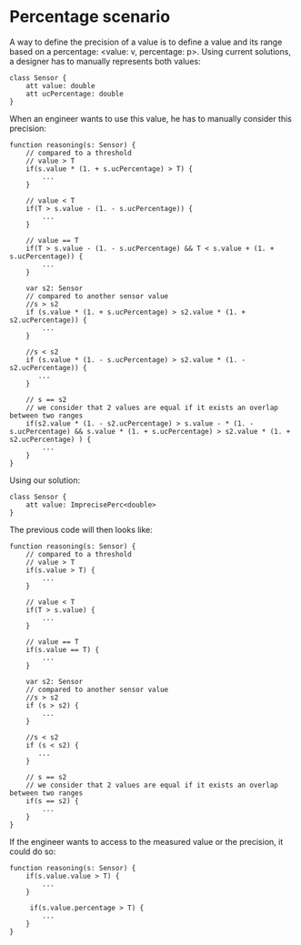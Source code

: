 # Percentage scenario

A way to define the precision of a value is to define a value and its range based on a percentage: <value: v, percentage: p>.
Using current solutions, a designer has to manually represents both values:

```
class Sensor {
    att value: double
    att ucPercentage: double
}
```

When an engineer wants to use this value, he has to manually consider this precision:

```
function reasoning(s: Sensor) {
    // compared to a threshold
    // value > T
    if(s.value * (1. + s.ucPercentage) > T) {
        ...
    }

    // value < T
    if(T > s.value - (1. - s.ucPercentage)) {
        ...
    }

    // value == T
    if(T > s.value - (1. - s.ucPercentage) && T < s.value + (1. + s.ucPercentage)) {
        ...
    }

    var s2: Sensor
    // compared to another sensor value
    //s > s2
    if (s.value * (1. + s.ucPercentage) > s2.value * (1. + s2.ucPercentage)) {
        ...
    }

    //s < s2
    if (s.value * (1. - s.ucPercentage) > s2.value * (1. - s2.ucPercentage)) {
       ... 
    }

    // s == s2
    // we consider that 2 values are equal if it exists an overlap between two ranges
    if(s2.value * (1. - s2.ucPercentage) > s.value - * (1. - s.ucPercentage) && s.value * (1. + s.ucPercentage) > s2.value * (1. + s2.ucPercentage) ) {
        ...
    }
}
```

Using our solution:
```
class Sensor {
    att value: ImprecisePerc<double>
}
```

The previous code will then looks like:
```
function reasoning(s: Sensor) {
    // compared to a threshold
    // value > T
    if(s.value > T) {
        ...
    }

    // value < T
    if(T > s.value) {
        ...
    }

    // value == T
    if(s.value == T) {
        ...
    }

    var s2: Sensor
    // compared to another sensor value
    //s > s2
    if (s > s2) {
        ...
    }

    //s < s2
    if (s < s2) {
       ... 
    }

    // s == s2
    // we consider that 2 values are equal if it exists an overlap between two ranges
    if(s == s2) {
        ...
    }
}
```

If the engineer wants to access to the measured value or the precision, it could do so:

```
function reasoning(s: Sensor) {
    if(s.value.value > T) {
        ...
    }

     if(s.value.percentage > T) {
        ...
    }
}
```

